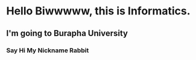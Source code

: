 # Hello Biwwwww, this is Informatics.

## I'm going to Burapha University

### Say Hi My Nickname Rabbit